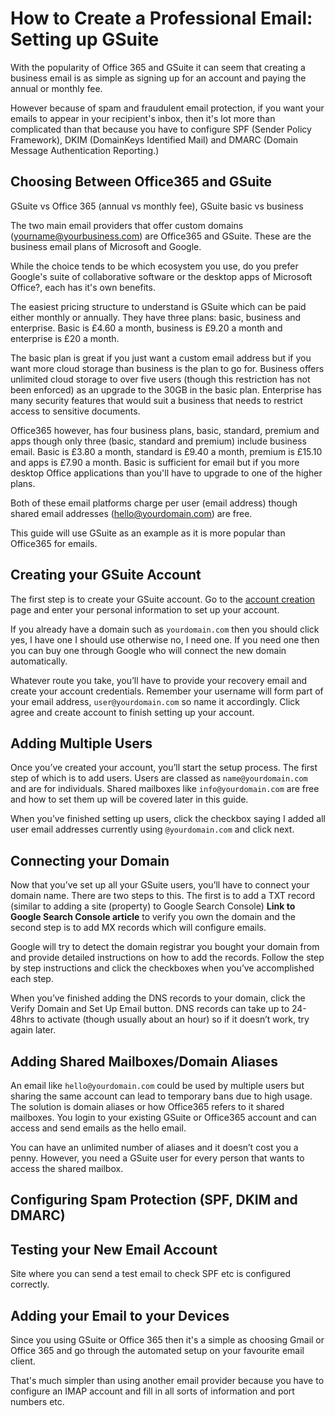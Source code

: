 # How to Create a Professional Email: Setting up GSuite

With the popularity of Office 365 and GSuite it can seem that creating a business email is as simple as signing up for an account and paying the annual or monthly fee. 

However because of spam and fraudulent email protection, if you want your emails to appear in your recipient's inbox, then it's lot more than complicated than that because you have to configure SPF (Sender Policy Framework), DKIM (DomainKeys Identified Mail) and DMARC (Domain Message Authentication Reporting.)

## Choosing Between Office365 and GSuite

GSuite vs Office 365 (annual vs monthly fee), GSuite basic vs business 

The two main email providers that offer custom domains (yourname@yourbusiness.com) are Office365 and GSuite. These are the business email plans of Microsoft and Google. 

While the choice tends to be which ecosystem you use, do you prefer Google's suite of collaborative software or the desktop apps of Microsoft Office?, each has it's own benefits. 

The easiest pricing structure to understand is GSuite which can be paid either monthly or annually. They have three plans: basic, business and enterprise. Basic is £4.60 a month, business is £9.20 a month and enterprise is £20 a month.

The basic plan is great if you just want a custom email address but if you want more cloud storage than business is the plan to go for. Business offers unlimited cloud storage to over five users (though this restriction has not been enforced) as an upgrade to the 30GB in the basic plan. Enterprise has many security features that would suit a business that needs to restrict access to sensitive documents.

Office365 however, has four business plans, basic, standard, premium and apps though only three (basic, standard and premium) include business email. Basic is £3.80 a month, standard is £9.40 a month, premium is £15.10 and apps is £7.90 a month. Basic is sufficient for email but if you more desktop Office applications than you'll have to upgrade to one of the higher plans.

Both of these email platforms charge per user (email address) though shared email addresses (hello@yourdomain.com) are free.

This guide will use GSuite as an example as it is more popular than Office365 for emails.

## Creating your GSuite Account

The first step is to create your GSuite account. Go to the [account creation](https://gsuite.google.com/signup/basic/welcome?hl=en-GB) page and enter your personal information to set up your account. 

If you already have a domain such as  `yourdomain.com`  then you should click yes, I have one I should use otherwise no, I need one. If you need one then you can buy one through Google who will connect the new domain automatically.

Whatever route you take, you’ll have to provide your recovery email and create your account credentials. Remember your username will form part of your email address, `user@yourdomain.com`  so name it accordingly. Click agree and create account to finish setting up your account.

## Adding Multiple Users

Once you’ve created your account, you’ll start the setup process. The first step of which is to add users. Users are classed as  `name@yourdomain.com`  and are for individuals. Shared mailboxes like  `info@yourdomain.com`  are free and how to set them up will be covered later in this guide.

When you’ve finished setting up users, click the checkbox saying I added all user email addresses currently using  `@yourdomain.com` and click next.
 
## Connecting your Domain
Now that you’ve set up all your GSuite users, you’ll have to connect your domain name. There are two steps to this. The first is to add a TXT record (similar to adding a site (property) to Google Search Console) **Link to Google Search Console article** to verify you own the domain and the second step is to add MX records which will configure emails.

Google will try to detect the domain registrar you bought your domain from and provide detailed instructions on how to add the records. Follow the step by step instructions and click the checkboxes when you’ve accomplished each step. 

When you’ve finished adding the DNS records to your domain, click the Verify Domain and Set Up Email button. DNS records can take up to 24-48hrs to activate (though usually about an hour) so if it doesn’t work, try again later.

## Adding Shared Mailboxes/Domain Aliases

An email like `hello@yourdomain.com`  could be used by multiple users but sharing the same account can lead to temporary bans due to high usage. The solution is domain aliases or how Office365 refers to it shared mailboxes. You login to your existing GSuite or Office365 account and can access and send emails as the hello email. 

You can have an unlimited number of aliases and it doesn’t cost you a penny. However, you need a GSuite user for every person that wants to access the shared mailbox.



## Configuring Spam Protection (SPF, DKIM and DMARC)

## Testing your New Email Account

Site where you can send a test email to check SPF etc is configured correctly.


## Adding your Email to your Devices

Since you using GSuite or Office 365 then it's a simple as choosing Gmail or Office 365 and go through the automated setup on your favourite email client. 

That's much simpler than using another email provider because you have to configure an IMAP account and fill in all sorts of information and port numbers etc.